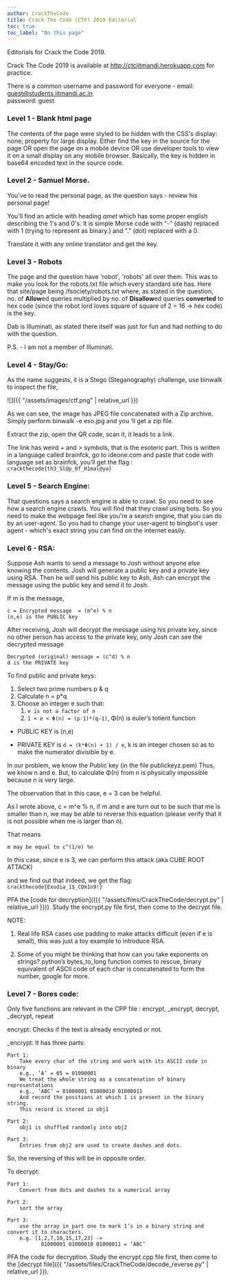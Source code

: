 ```yaml
---
author: CrackTheCode
title: Crack The Code (CTF) 2019 Editorial
toc: true
toc_label: "On this page"
---
```


Editorials for Crack the Code 2019. 

Crack The Code 2019 is available at http://ctciitmandi.herokuapp.com for practice. 

There is a common username and password for everyone -
email: guest@students.iitmandi.ac.in<br>
password: guest


### Level 1 - Blank html page
The contents of the page were styled to be hidden with the CSS's
display: none;
property for large display. Either find the key in the source for the page OR open the page on a mobile device OR use developer tools to view it on a small display on any mobile browser. Basically, the key is hidden in base64 encoded text in the source code.


### Level 2 - Samuel Morse.
You've to read the personal page, as the question says - review his personal page!

You'll find an article with heading *amet* which has some proper english describing the 1's and 0's.
It is simple Morse code with "-" (dash) replaced with 1 (trying to represent as binary.) and "." (dot) replaced with a 0.

Translate it with any online translator and get the key.


### Level 3 - Robots
The page and the question have 'robot', 'robots' all over them. This was to make you look for the robots.txt file which every standard site has.
Here that site/page being /fsociety/robots.txt where, as stated in the question, no. of **Allow**ed queries multiplied by no. of **Disallow**ed queries **converted** to hex code (since the robot lord loves square of square of 2 = 16 -> hex code) is the key.

Dab is Illuminati, as stated there itself was just for fun and had nothing to do with the question.

P.S. - I am not a member of Illuminati.

### Level 4 - Stay/Go:

As the name suggests, it is a Stego (Steganography) challenge, use binwalk to inspect the file,

![]({{ "/assets/images/ctf.png" | relative_url }})

As we can see, the image has JPEG file concatenated with a Zip archive.
Simply perform binwalk -e eso.jpg and you ‘ll get a zip file.

Extract the zip, open the QR code, scan it, it leads to a link.

The link has weird + and > symbols, that is the esoteric part. This is written in a language called brainfck, go to ideone.com and paste that code with language set as brainfck, you’ll get the flag : `crackthecode{th3_Sl@p_0f_H1mal@ya}`

### Level 5 - Search Engine:

That questions says a search engine is able to crawl. So you need to see how a search engine crawls. You will find that they crawl using bots. So you need to make the webpage feel like you're a search engine, that you can do by an user-agent. So you had to change your user-agent to bingbot's user agent - which's exact string you can find on the internet easily.



### Level 6 - RSA:

Suppose Ash wants to send a message to Josh without anyone else knowing the contents.
Josh will generate a public key and a private key using RSA. Then he will send his public key to Ash, Ash can encrypt the message using the public key and send it to Josh. 

If m is the message,

	c = Encrypted message  = (m^e) % n
	(n,e) is the PUBLIC key

After receiving, Josh will decrypt the message using his private key, since no other person has access to the private key, only Josh can see the decrypted message

	Decrypted (original) message = (c^d) % n
	d is the PRIVATE key

To find public and private keys:

1. Select two prime numbers p & q
2. Calculate n = p\*q
3. Choose an integer e such that:
	1. `e is not a factor of n`
	2. `1 < e < Φ(n) = (p-1)*(q-1)`,
	Φ(n) is euler’s totient function

* PUBLIC KEY is (n,e)

* PRIVATE KEY is `d = (k*Φ(n) + 1) / e`, k is an integer chosen so as to make the numerator divisible by e.


In our problem, we know the Public key (in the file publickeyz.pem)
Thus, we know n and e. But, to calculate Φ(n) from n is physically impossible because n is very large.

The observation that in this case, e = 3 can be helpful.

As I wrote above, c = m^e % n, if m and e are turn out to be such that me is smaller than n, we may be able to reverse this equation (please verify that it is not possible when me  is larger than n).

That means
	
	m may be equal to c^(1/e) %n
	
In this case, since e is 3, we can perform this attack (aka CUBE ROOT ATTACK)

and we find out that indeed, we get the flag: `crackthecode{Exodia_1$_C0m1n9!}`

PFA the [code for decryption](({{ "/assets/files/CrackTheCode/decrypt.py" | relative_url }})). Study the encrypt.py file first, then come to the decrypt file.

NOTE:

1. Real life RSA cases use padding to make attacks difficult (even if e is small), this was just a toy example to introduce RSA.

2. Some of you might be thinking that how can you take exponents on strings? python’s bytes_to_long function comes to rescue, binary equivalent of ASCII code of each char is concatenated to form the number, google for more.


### Level 7 - Bores code:

Only five functions are relevant in the CPP file : encrypt, \_encrypt, decrypt, \_decrypt, repeat

encrypt:
	Checks if the text is already encrypted or not.

\_encrypt:
	It has three parts:

	Part 1:
		Take every char of the string and work with its ASCII code in binary
		e.g., ‘A’ = 65 = 01000001
		We treat the whole string as a concatenation of binary representations
		e.g., ‘ABC’ = 01000001 01000010 01000011
		And record the positions at which 1 is present in the binary string.
		This record is stored in obj1

	Part 2:
		obj1 is shuffled randomly into obj2
	
	Part 3:
		Entries from obj2 are used to create dashes and dots.

So, the reversing of this will be in opposite order.

To decrypt:

	Part 1:
		Convert from dots and dashes to a numerical array
	
	Part 2:
		sort the array

	Part 3:
		use the array in part one to mark 1’s in a binary string and convert it to characters.
		e.g. [1,2,7,10,15,17,23] ->
		       01000001 01000010 01000011 = ‘ABC’

PFA the code for decryption. Study the encrypt.cpp file first, then come to the [decrypt file]({{ "/assets/files/CrackTheCode/decode_reverse.py" | relative_url }}).
